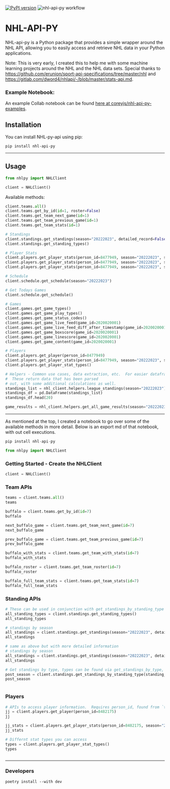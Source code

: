 [![PyPI version](https://badge.fury.io/py/nhl-api-py.svg)](https://badge.fury.io/py/nhl-api-py)
![nhl-api-py workflow](https://github.com/coreyjs/nhl-api-py/actions/workflows/python-app.yml/badge.svg?branch=main)

# NHL-API-PY

NHL-api-py is a Python package that provides a simple wrapper around the 
NHL API, allowing you to easily access and retrieve NHL data in your Python 
applications.

Note: This is very early, I created this to help me with some machine learning
projects around the NHL and the NHL data sets.  Special thanks to https://github.com/erunion/sport-api-specifications/tree/master/nhl and https://gitlab.com/dword4/nhlapi/-/blob/master/stats-api.md.

### Example Notebook:
An example Collab notebook can be found [here at coreyjs/nhl-api-py-examples](https://github.com/coreyjs/nhl-api-py-examples).


## Installation

You can install NHL-py-api using pip:

```shell
pip install nhl-api-py
```

- - -
## Usage

```python
from nhlpy import NHLClient

client = NHLClient()
```

Available methods:
```python
client.teams.all()
client.teams.get_by_id(id=1, roster=False)
client.teams.get_team_next_game(id=1)
client.teams.get_team_previous_game(id=1)
client.teams.get_team_stats(id=1)

# Standings
client.standings.get_standings(season="20222023", detailed_record=False)
client.standings.get_standing_types()

# Player Stats
client.players.get_player_stats(person_id=8477949, season="20222023", stat_type="statsSingleSeason")
client.players.get_player_stats(person_id=8477949, season="20222023", stat_type="goalsByGameSituation")
client.players.get_player_stats(person_id=8477949, season="20222023", stat_type="yearByYear")

# Schedule
client.schedule.get_schedule(season="20222023")

# Get Todays Games
client.schedule.get_schedule()

# Games
client.games.get_game_types()
client.games.get_game_play_types()
client.games.get_game_status_codes()
client.games.get_game_live_feed(game_id=2020020001)
client.games.get_game_live_feed_diff_after_timestamp(game_id=2020020001, timestamp=1633070400)
client.games.get_game_boxscore(game_id=2020020001)
client.games.get_game_linescore(game_id=2020020001)
client.games.get_game_content(game_id=2020020001)

# Players
client.players.get_player(person_id=8477949)
client.players.get_player_stats(person_id=8477949, season="20222023", stat_type="statsSingleSeason")
client.players.get_player_stat_types()

# Helpers - Common use cases, data extraction, etc.  For easier dataframe initialization.  
#  These return data that has been parsed
# out, with some additional calculations as well.
standings_list = nhl_client.helpers.league_standings(season="20222023")
standings_df = pd.DataFrame(standings_list)
standings_df.head(20)

game_results = nhl_client.helpers.get_all_game_results(season="20222023", detailed_game_data=True, game_type="R", team_ids=[7])

```



- - - 

As mentioned at the top, I created a notebook to go over some of the available methods in more detail.  Below is an export md of that notebook, with out cell executions.

```python
pip install nhl-api-py
```


```python
from nhlpy import NHLClient
```

### Getting Started - Create the NHLClient


```python
client = NHLClient()
```

### Team APIs


```python
teams = client.teams.all()
teams
```


```python
buffalo = client.teams.get_by_id(id=7)
buffalo
```


```python
next_buffalo_game = client.teams.get_team_next_game(id=7)
next_buffalo_game
```


```python
prev_buffalo_game = client.teams.get_team_previous_game(id=7)
prev_buffalo_game
```


```python
buffalo_with_stats = client.teams.get_team_with_stats(id=7)
buffalo_with_stats
```


```python
buffalo_roster = client.teams.get_team_roster(id=7)
buffalo_roster
```


```python
buffalo_full_team_stats = client.teams.get_team_stats(id=7)
buffalo_full_team_stats
```

### Standing APIs


```python
# These can be used in conjunction with get_standings_by_standing_type
all_standing_types = client.standings.get_standing_types()
all_standing_types
```


```python
# standings by season
all_standings = client.standings.get_standings(season="20222023", detailed_record=False)
all_standings
```


```python
# same as above but with more detailed information
# standings by season
all_standings = client.standings.get_standings(season="20222023", detailed_record=True)
all_standings
```


```python
# Get standings by type, types can be found via get_standings_by_type, or in the docstring
post_season = client.standings.get_standings_by_standing_type(standing_type="regularSeason")
post_season
```


```python

```

### Players


```python
# APIs to access player information.  Requires person_id, found from `teams.get_team_roster()`
jj = client.players.get_player(person_id=8482175)
jj
```


```python
jj_stats = client.players.get_player_stats(person_id=8482175, season="20222023", stat_type="statsSingleSeason")
jj_stats
```


```python
# Differnt stat types you can access
types = client.players.get_player_stat_types()
types
```


```python

```


- - - 


### Developers

`poetry install --with dev`
